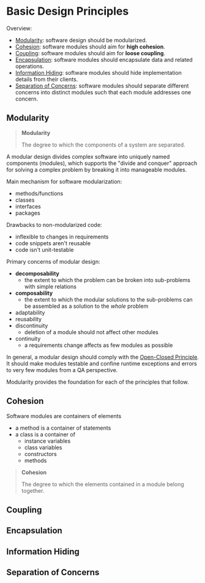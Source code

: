 # Basic Design Principles

Overview:
  - [Modularity](#modularity): software design should be modularized.
  - [Cohesion](#cohesion): software modules should aim for **high cohesion**.
  - [Coupling](#coupling): software modules should aim for **loose coupling**.
  - [Encapsulation](#encapsulation): software modules should encapsulate data and related operations.
  - [Information Hiding](#information-hiding): software modules should hide implementation details from their clients.
  - [Separation of Concerns](#separation-of-concerns): software modules should separate different concerns into distinct modules such that each module addresses one concern.

## Modularity

> **Modularity**
> 
> The degree to which the components of a system are separated.

A modular design divides complex software into uniquely named components (modules), which supports the "divide and conquer" approach for solving a complex problem by breaking it into manageable modules.

Main mechanism for software modularization:
  - methods/functions
  - classes
  - interfaces
  - packages

Drawbacks to non-modularized code:
  - inflexible to changes in requirements
  - code snippets aren't reusable
  - code isn't unit-testable

Primary concerns of modular design:
  - **decomposability**
    - the extent to which the problem can be broken into sub-problems with simple relations
  - **composability**
    - the extent to which the modular solutions to the sub-problems can be assembled as a solution to the *whole* problem
  - adaptability
  - reusability
  - discontinuity
    - deletion of a module should not affect other modules
  - continuity
    - a requirements change affects as few modules as possible

In general, a modular design should comply with the [Open-Closed Principle](../5/5.5.md#open-closed-principle). It should make modules testable and confine runtime exceptions and errors to very few modules from a QA perspective.

Modularity provides the foundation for each of the principles that follow.

## Cohesion

Software modules are containers of elements
  - a method is a container of statements
  - a class is a container of
    - instance variables
    - class variables
    - constructors
    - methods

> **Cohesion**
> 
> The degree to which the elements contained in a module belong together.




## Coupling

## Encapsulation

## Information Hiding

## Separation of Concerns